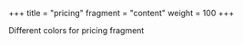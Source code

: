 +++
title = "pricing"
fragment = "content"
weight = 100
+++

Different colors for pricing fragment

